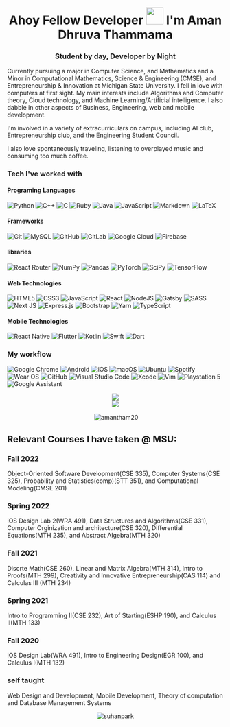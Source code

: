 <h1 align="center">Ahoy Fellow Developer <img src="https://user-images.githubusercontent.com/44104676/173990923-48b66056-0bff-472a-b5bf-faab4146e950.gif" width="40" height="40"> I'm Aman Dhruva Thammama</h1>

<h3 align="center">
Student by day, Developer by Night
</h3>

<p> Currently pursuing a major in Computer Science, and Mathematics and a Minor in Computational Mathematics, Science & Engineering (CMSE), and Entrepreneurship & Innovation at Michigan State University. I fell in love with computers at first sight. My main interests include Algorithms and Computer theory, Cloud technology, and Machine Learning/Artificial intelligence. I also dabble in other aspects of Business, Engineering, web and mobile development. </p>

<p>
I'm involved in a variety of extracurriculars on campus, including AI club, Entrepreneurship club, and the Engineering Student Council.
</p><p>
I also love spontaneously traveling, listening to overplayed music and consuming too much coffee.
</p>



### Tech I've worked with

#### Programing Languages

![Python](https://img.shields.io/badge/python-3670A0?style=for-the-badge&logo=python&logoColor=ffdd54)
![C++](https://img.shields.io/badge/c++-%2300599C.svg?style=for-the-badge&logo=c%2B%2B&logoColor=white)
![C](https://img.shields.io/badge/c-%2300599C.svg?style=for-the-badge&logo=c&logoColor=white)
![Ruby](https://img.shields.io/badge/ruby-%23CC342D.svg?style=for-the-badge&logo=ruby&logoColor=white)
![Java](https://img.shields.io/badge/java-%23ED8B00.svg?style=for-the-badge&logo=java&logoColor=white)
![JavaScript](https://img.shields.io/badge/javascript-%23323330.svg?style=for-the-badge&logo=javascript&logoColor=%23F7DF1E)
![Markdown](https://img.shields.io/badge/markdown-%23000000.svg?style=for-the-badge&logo=markdown&logoColor=white)
![LaTeX](https://img.shields.io/badge/latex-%23008080.svg?style=for-the-badge&logo=latex&logoColor=white)

#### Frameworks

![Git](https://img.shields.io/badge/git-%23F05033.svg?style=for-the-badge&logo=git&logoColor=white)
![MySQL](https://img.shields.io/badge/mysql-%2300f.svg?style=for-the-badge&logo=mysql&logoColor=white)
![GitHub](https://img.shields.io/badge/github-%23121011.svg?style=for-the-badge&logo=github&logoColor=white)
![GitLab](https://img.shields.io/badge/gitlab-%23181717.svg?style=for-the-badge&logo=gitlab&logoColor=white)
![Google Cloud](https://img.shields.io/badge/GoogleCloud-%234285F4.svg?style=for-the-badge&logo=google-cloud&logoColor=white)
![Firebase](https://img.shields.io/badge/firebase-%23039BE5.svg?style=for-the-badge&logo=firebase)

#### libraries

![React Router](https://img.shields.io/badge/React_Router-CA4245?style=for-the-badge&logo=react-router&logoColor=white)
![NumPy](https://img.shields.io/badge/numpy-%23013243.svg?style=for-the-badge&logo=numpy&logoColor=white)
![Pandas](https://img.shields.io/badge/pandas-%23150458.svg?style=for-the-badge&logo=pandas&logoColor=white)
![PyTorch](https://img.shields.io/badge/PyTorch-%23EE4C2C.svg?style=for-the-badge&logo=PyTorch&logoColor=white)
![SciPy](https://img.shields.io/badge/SciPy-%230C55A5.svg?style=for-the-badge&logo=scipy&logoColor=%white)
![TensorFlow](https://img.shields.io/badge/TensorFlow-%23FF6F00.svg?style=for-the-badge&logo=TensorFlow&logoColor=white)

#### Web Technologies

![HTML5](https://img.shields.io/badge/html5-%23E34F26.svg?style=for-the-badge&logo=html5&logoColor=white)
![CSS3](https://img.shields.io/badge/css3-%231572B6.svg?style=for-the-badge&logo=css3&logoColor=white)
![JavaScript](https://img.shields.io/badge/javascript-%23323330.svg?style=for-the-badge&logo=javascript&logoColor=%23F7DF1E)
![React](https://img.shields.io/badge/react-%2320232a.svg?style=for-the-badge&logo=react&logoColor=%2361DAFB)
![NodeJS](https://img.shields.io/badge/node.js-6DA55F?style=for-the-badge&logo=node.js&logoColor=white)
![Gatsby](https://img.shields.io/badge/Gatsby-%23663399.svg?style=for-the-badge&logo=gatsby&logoColor=white)
![SASS](https://img.shields.io/badge/SASS-hotpink.svg?style=for-the-badge&logo=SASS&logoColor=white)
![Next JS](https://img.shields.io/badge/Next-black?style=for-the-badge&logo=next.js&logoColor=white)
![Express.js](https://img.shields.io/badge/express.js-%23404d59.svg?style=for-the-badge&logo=express&logoColor=%2361DAFB)
![Bootstrap](https://img.shields.io/badge/bootstrap-%23563D7C.svg?style=for-the-badge&logo=bootstrap&logoColor=white)
![Yarn](https://img.shields.io/badge/yarn-%232C8EBB.svg?style=for-the-badge&logo=yarn&logoColor=white)
![TypeScript](https://img.shields.io/badge/typescript-%23007ACC.svg?style=for-the-badge&logo=typescript&logoColor=white)
<!-- ![Angular.js](https://img.shields.io/badge/angular.js-%23E23237.svg?style=for-the-badge&logo=angularjs&logoColor=white) -->
<!-- ![Vue.js](https://img.shields.io/badge/vuejs-%2335495e.svg?style=for-the-badge&logo=vuedotjs&logoColor=%234FC08D) -->
<!-- ![WebGL](https://img.shields.io/badge/WebGL-990000?logo=webgl&logoColor=white&style=for-the-badge) -->
<!-- ![Webpack](https://img.shields.io/badge/webpack-%238DD6F9.svg?style=for-the-badge&logo=webpack&logoColor=black) -->
<!-- ![Windicss](https://img.shields.io/badge/windicss-48B0F1.svg?style=for-the-badge&logo=windi-css&logoColor=white) -->
<!-- ![Vite](https://img.shields.io/badge/vite-%23646CFF.svg?style=for-the-badge&logo=vite&logoColor=white) -->
<!-- ![Threejs](https://img.shields.io/badge/threejs-black?style=for-the-badge&logo=three.js&logoColor=white) -->
<!-- ![TailwindCSS](https://img.shields.io/badge/tailwindcss-%2338B2AC.svg?style=for-the-badge&logo=tailwind-css&logoColor=white) -->
<!-- ![NPM](https://img.shields.io/badge/NPM-%23000000.svg?style=for-the-badge&logo=npm&logoColor=white) -->

#### Mobile Technologies

![React Native](https://img.shields.io/badge/react_native-%2320232a.svg?style=for-the-badge&logo=react&logoColor=%2361DAFB)
![Flutter](https://img.shields.io/badge/Flutter-%2302569B.svg?style=for-the-badge&logo=Flutter&logoColor=white)
![Kotlin](https://img.shields.io/badge/kotlin-%230095D5.svg?style=for-the-badge&logo=kotlin&logoColor=white)
![Swift](https://img.shields.io/badge/swift-F54A2A?style=for-the-badge&logo=swift&logoColor=white)
![Dart](https://img.shields.io/badge/dart-%230175C2.svg?style=for-the-badge&logo=dart&logoColor=white)
<!-- ![Xamarin](https://img.shields.io/badge/Xamarin-3199DC?style=for-the-badge&logo=xamarin&logoColor=white) -->


### My workflow

![Google Chrome](https://img.shields.io/badge/Google%20Chrome-4285F4?style=for-the-badge&logo=GoogleChrome&logoColor=white)
![Android](https://img.shields.io/badge/Android-3DDC84?style=for-the-badge&logo=android&logoColor=white)
![iOS](https://img.shields.io/badge/iOS-000000?style=for-the-badge&logo=ios&logoColor=white)
![macOS](https://img.shields.io/badge/mac%20os-000000?style=for-the-badge&logo=macos&logoColor=F0F0F0)
![Ubuntu](https://img.shields.io/badge/Ubuntu-E95420?style=for-the-badge&logo=ubuntu&logoColor=white)
![Spotify](https://img.shields.io/badge/Spotify-1ED760?style=for-the-badge&logo=spotify&logoColor=white)
![Wear OS](https://img.shields.io/badge/-Wear%20OS-4285F4?style=for-the-badge&logo=wear-os&logoColor=white)
![GitHub](https://img.shields.io/badge/github-%23121011.svg?style=for-the-badge&logo=github&logoColor=white)
![Visual Studio Code](https://img.shields.io/badge/Visual%20Studio%20Code-0078d7.svg?style=for-the-badge&logo=visual-studio-code&logoColor=white)
![Xcode](https://img.shields.io/badge/Xcode-007ACC?style=for-the-badge&logo=Xcode&logoColor=white)
![Vim](https://img.shields.io/badge/VIM-%2311AB00.svg?style=for-the-badge&logo=vim&logoColor=white)
![Playstation 5](https://img.shields.io/badge/Playstation%205-003791?style=for-the-badge&logo=playstation-5&logoColor=white)
![Google Assistant](https://img.shields.io/badge/google%20assistant-4285F4?style=for-the-badge&logo=google%20assistant&logoColor=white)
<!-- #### Platforms
![Android](https://img.shields.io/badge/Android-3DDC84?style=for-the-badge&logo=android&logoColor=white)
![iOS](https://img.shields.io/badge/iOS-000000?style=for-the-badge&logo=ios&logoColor=white)
![macOS](https://img.shields.io/badge/mac%20os-000000?style=for-the-badge&logo=macos&logoColor=F0F0F0)
![Linux](https://img.shields.io/badge/Linux-FCC624?style=for-the-badge&logo=linux&logoColor=black)
![Windows](https://img.shields.io/badge/Windows-0078D6?style=for-the-badge&logo=windows&logoColor=white) -->

<div align="center"> 
  <img align="center" src="https://github-readme-stats.vercel.app/api?username=amantham20"/>
<!-- [![Aman's GitHub stats](https://github-readme-stats.vercel.app/api?username=amantham20)](https://github.com/amantham20/github-readme-stats) -->
</div>
<div align="center"> 
  <img align="center" src="https://github-readme-stats.vercel.app/api/top-langs/?username=amantham20&layout=compact" />
<!-- [![Top Langs](https://github-readme-stats.vercel.app/api/top-langs/?username=amantham20&layout=compact)](https://github.com/amantham20/github-readme-stats) -->
</div>

<p align="center">&nbsp;<img align="center" src="https://github-readme-streak-stats.herokuapp.com/?user=amantham20&" alt="amantham20" /></p>

<!-- <h3 align="center">Feeding the snake with my contribution graph</h3> -->

<!--    ![snake gif](https://github.com/amantham20/amantham20/blob/output/github-contribution-grid-snake.gif) -->
<!-- </details> -->



## Relevant Courses I have taken @ MSU:
### Fall 2022
Object-Oriented Software Development(CSE 335), Computer Systems(CSE 325), Probability and Statistics(comp)(STT 351), and Computational Modeling(CMSE 201)
### Spring 2022
iOS Design Lab 2(WRA 491), Data Structures and Algorithms(CSE 331), Computer Orginization and architecture(CSE 320), Differential Equations(MTH 235), and Abstract Algebra(MTH 320)
### Fall 2021
Discrte Math(CSE 260), Linear and Matrix Algebra(MTH 314), Intro to Proofs(MTH 299), Creativity and Innovative Entrepreneurship(CAS 114) and Calculas III (MTH 234) <br />
### Spring 2021
Intro to Programming II(CSE 232), Art of Starting(ESHP 190), and Calculus II(MTH 133)<br />
### Fall 2020
iOS Design Lab(WRA 491), Intro to Engineering Design(EGR 100), and Calculus I(MTH 132)<br />

### self taught
Web Design and Development, Mobile Development, Theory of computation and Database Management Systems






<!--
**amantham20/amantham20** is a ✨ _special_ ✨ repository because its `README.md` (this file) appears on your GitHub profile.

Here are some ideas to get you started:

- 🔭 I’m currently working on ...
- 🌱 I’m currently learning ...
- 👯 I’m looking to collaborate on ...
- 🤔 I’m looking for help with ...
- 💬 Ask me about ...
- 📫 How to reach me: ...
- 😄 Pronouns: ...
- ⚡ Fun fact: ...
-->



<p align="center"> <img src="https://komarev.com/ghpvc/?username=amantham20&label=Profile%20views&color=0e75b6&style=flat" alt="suhanpark" /> </p>
